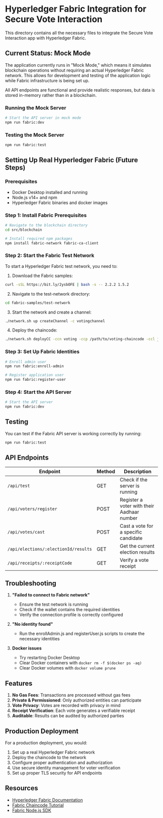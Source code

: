# Hyperledger Fabric Integration for Secure Vote Interaction

This directory contains all the necessary files to integrate the Secure Vote Interaction app with Hyperledger Fabric.

## Current Status: Mock Mode

The application currently runs in "Mock Mode," which means it simulates blockchain operations without requiring an actual Hyperledger Fabric network. This allows for development and testing of the application logic while Fabric infrastructure is being set up.

All API endpoints are functional and provide realistic responses, but data is stored in-memory rather than in a blockchain.

### Running the Mock Server

```bash
# Start the API server in mock mode
npm run fabric:dev
```

### Testing the Mock Server

```bash
npm run fabric:test
```

## Setting Up Real Hyperledger Fabric (Future Steps)

### Prerequisites
- Docker Desktop installed and running
- Node.js v14+ and npm
- Hyperledger Fabric binaries and docker images

### Step 1: Install Fabric Prerequisites
```bash
# Navigate to the blockchain directory
cd src/blockchain

# Install required npm packages
npm install fabric-network fabric-ca-client
```

### Step 2: Start the Fabric Test Network
To start a Hyperledger Fabric test network, you need to:

1. Download the Fabric samples:
```bash
curl -sSL https://bit.ly/2ysbOFE | bash -s -- 2.2.2 1.5.2
```

2. Navigate to the test-network directory:
```bash
cd fabric-samples/test-network
```

3. Start the network and create a channel:
```bash
./network.sh up createChannel -c votingchannel
```

4. Deploy the chaincode:
```bash
./network.sh deployCC -ccn voting -ccp /path/to/voting-chaincode -ccl javascript
```

### Step 3: Set Up Fabric Identities
```bash
# Enroll admin user
npm run fabric:enroll-admin

# Register application user
npm run fabric:register-user
```

### Step 4: Start the API Server
```bash
# Start the API server
npm run fabric:dev
```

## Testing
You can test if the Fabric API server is working correctly by running:
```bash
npm run fabric:test
```

## API Endpoints

| Endpoint | Method | Description |
|----------|--------|-------------|
| `/api/test` | GET | Check if the server is running |
| `/api/voters/register` | POST | Register a voter with their Aadhaar number |
| `/api/votes/cast` | POST | Cast a vote for a specific candidate |
| `/api/elections/:electionId/results` | GET | Get the current election results |
| `/api/receipts/:receiptCode` | GET | Verify a vote receipt |

## Troubleshooting

1. **"Failed to connect to Fabric network"**
   - Ensure the test network is running
   - Check if the wallet contains the required identities
   - Verify the connection profile is correctly configured

2. **"No identity found"**
   - Run the enrollAdmin.js and registerUser.js scripts to create the necessary identities

3. **Docker issues**
   - Try restarting Docker Desktop
   - Clear Docker containers with `docker rm -f $(docker ps -aq)`
   - Clear Docker volumes with `docker volume prune`

## Features

1. **No Gas Fees**: Transactions are processed without gas fees
2. **Private & Permissioned**: Only authorized entities can participate
3. **Vote Privacy**: Votes are recorded with privacy in mind
4. **Receipt Verification**: Each vote generates a verifiable receipt
5. **Auditable**: Results can be audited by authorized parties

## Production Deployment

For a production deployment, you would:

1. Set up a real Hyperledger Fabric network
2. Deploy the chaincode to the network
3. Configure proper authentication and authorization
4. Use secure identity management for voter verification
5. Set up proper TLS security for API endpoints

## Resources

- [Hyperledger Fabric Documentation](https://hyperledger-fabric.readthedocs.io/)
- [Fabric Chaincode Tutorial](https://hyperledger-fabric.readthedocs.io/en/latest/chaincode4ade.html)
- [Fabric Node.js SDK](https://hyperledger.github.io/fabric-sdk-node/) 